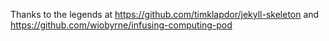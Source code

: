 Thanks to the legends at https://github.com/timklapdor/jekyll-skeleton and https://github.com/wiobyrne/infusing-computing-pod
